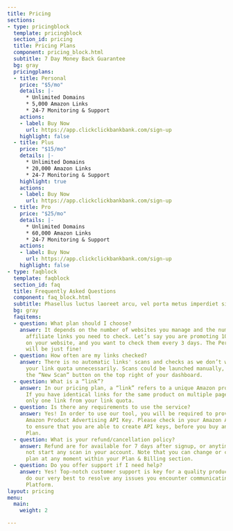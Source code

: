 ```yaml
---
title: Pricing
sections:
- type: pricingblock
  template: pricingblock
  section_id: pricing
  title: Pricing Plans
  component: pricing_block.html
  subtitle: 7 Day Money Back Guarantee
  bg: gray
  pricingplans:
  - title: Personal
    price: "$5/mo"
    details: |-
      * Unlimited Domains
      * 5,000 Amazon Links
      * 24-7 Monitoring & Support
    actions:
    - label: Buy Now
      url: https://app.clickclickbankbank.com/sign-up
    highlight: false
  - title: Plus
    price: "$15/mo"
    details: |-
      * Unlimited Domains
      * 20,000 Amazon Links
      * 24-7 Monitoring & Support
    highlight: true
    actions:
    - label: Buy Now
      url: https://app.clickclickbankbank.com/sign-up
  - title: Pro
    price: "$25/mo"
    details: |-
      * Unlimited Domains
      * 60,000 Amazon Links
      * 24-7 Monitoring & Support
    actions:
    - label: Buy Now
      url: https://app.clickclickbankbank.com/sign-up
    highlight: false
- type: faqblock
  template: faqblock
  section_id: faq
  title: Frequently Asked Questions
  component: faq_block.html
  subtitle: Phasellus luctus laoreet arcu, vel porta metus imperdiet sit amet.
  bg: gray
  faqitems:
  - question: What plan should I choose?
    answer: It depends on the number of websites you manage and the number of Amazon
      affiliate links you need to check. Let’s say you are promoting 100 Amazon products
      on your website, and you want to check them every 3 days. The Personal plan
      will be just fine!
  - question: How often are my links checked?
    answer: There is no automatic links' scans and checks as we don’t want to use
      your link quota unnecessarily. Scans could be launched manually, clicking on
      the “New Scan” button on the top right of your dashboard.
  - question: What is a “link”?
    answer: In our pricing plan, a “link” refers to a unique Amazon product link.
      If you have identical links for the same product on multiple page, we will deduct
      only one link from your link quota.
  - question: Is there any requirements to use the service?
    answer: Yes! In order to use our tool, you will be required to provide your official
      Amazon Product Advertising API Key. Please check in your Amazon Affiliate Account
      to ensure that you are able to create API keys, before you buy any ClickClickBankBank
      Plan.
  - question: What is your refund/cancellation policy?
    answer: Refund are for available for 7 days after signup, or anytime if you did
      not start any scan in your account. Note that you can change or cancel your
      plan at any moment within your Plan & Billing section.
  - question: Do you offer support if I need help?
    answer: Yes! Top-notch customer support is key for a quality product, so we’ll
      do our very best to resolve any issues you encounter communicating via our Support
      Platform.
layout: pricing
menu:
  main:
    weight: 2

---
```

